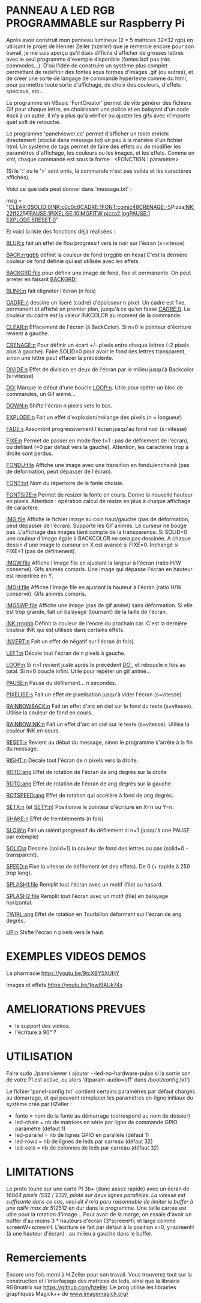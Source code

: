 PANNEAU A LED RGB PROGRAMMABLE sur Raspberry Pi
===============================================
Après avoir construit mon panneau lumineux (2 * 5 matrices 32*32 rgb) en utilisant le projet de Henner Zeller (hzeller) que je remercie encore pour son travail, je me suis aperçu qu'il étais difficile d'afficher de grosses lettres avec le seul programme d'exemple disponible (fontes bdf pas très commodes...). D'où l'idée de construire un système plus complet permettant de redéfinir des fontes sous formes d'images .gif (ou autres), et de créer une sorte de langage de commande hypertexte comme du html, pour permettre toute sorte d'affichage, de choix des couleurs, d'effets spéciaux, etc...

Le programme en VBasic 'FontCreator' permet de vite générer des fichiers Gif pour chaque lettre, en choisissant une police et en balayant d'un code Ascii à un autre. Il n'y a plus qu'à vérifier ou ajuster les gifs avec n'importe quel soft de retouche.

Le programme 'panelviewer.cc' permet d'afficher un texte enrichi directement (stocké dans message.txt) un peu à la manière d'un fichier html. Un système de tags permet de faire des effets ou de modifier les paramètres d'affichage, les couleurs ou les images, et les effets.
Comme en xml, chaque commande est sous la forme : <FONCTION : paramètre>
   
(Si le ':' ou le '>' sont omis, la commande n'est pas valide et les caractères affichés).

Voici ce que cela peut donner dans 'message.txt' :

msg = "<CLEAR:0><SOLID:0><INK:c0c0c0><CADRE:1><FONT:comic48><CRENAGE:-5>Pizza<INK:22ff22>5€<PAUSE:1><PIXELISE:10><IMGFITW:pizza2.jpg><PAUSE:1>
<EXPLODE:5><RESET:0>"

Et voici la liste des fonctions déjà réalisées :

<BLUR:s> fait un effet de flou progressif vers le noir sur l'écran (x=vitesse)

<BACK:rrggbb> définit la couleur de fond (rrggbb en hexa).C'est la dernière couleur de fond définie qui est utilisée avec les effets.

<BACKGRD:file> pour définir une image de fond, fixe et permanente. On peut arreter en faisant <BACKGRD:>

<BLINK:n> fait clignoter l'écran (n fois)

<CADRE:n> dessine un liseré (cadre) d'épaisseur n pixel. Un cadre est fixe, permanent et affiché en premier plan, jusqu'à ce qu'on fasse <CADRE:0>. La couleur du cadre est la valeur INKCOLOR au moment de la commande.

<CLEAR:n> Effacement de l'écran (à BackColor). Si n=0 le pointeur d'écriture revient à gauche.

<CRENAGE:n> Pour définir un écart +/- pixels entre chaque lettres (-2 pixels plus à gauche). Faire SOLID=0 pour avoir le fond des lettres transparent, sinon une lettre peut effacer la précédente.

<DIVIDE:s> Effet de division en deux de l'écran par le milieu jusqu'à Backcolor (s=vitesse)

<DO:> Marque le début d'une boucle <LOOP:n>. Utile pour rpéter un bloc de commandes, un Gif animé...

<DOWN:n> Shifte l'écran n pixels vers le bas.

<EXPLODE:n> Fait un effet d'explosion/mélange des pixels (n = longueur)

<FADE:s> Assombrit progressivement l'écran jusqu'au fond noir (s=vitesse)

<FIXE:n> Permet de passer en mode fixe (=1 : pas de défilement de l'écran), ou défilant (=0 par défaut vers la gauche). Attention, les caractères trop à droite sont perdus.

<FONDU:file> Affiche une image avec une transition en fondu/enchainé (pas de déformation, peut dépasser de l'écran).

<FONT:txt> Nom du répertoire de la fonte choisie.

<FONTSIZE:n> Permet de resizer la fonte en cours. Donne la nouvelle hauteur en pixels. Attention : opération calcul de resize en plus à chaque affichage de caractère.

<IMG:file> Affiche le fichier image au coin haut/gauche (pas de déformation, peut dépasser de l'écran). Supporte les Gif animés. Le curseur ne bouge pas. L'affichage des images tient compte de la transparence. Si SOLID=0 une couleur d'image égale à BACKCOLOR ne sera pas dessinée. A chaque dessin d'une image le curseur en X est avancé si FIXE=0. Inchangé si FIXE=1 (pas de défimenent).

<IMGW:file> Affiche l'image file en ajustant la largeur à l'écran (ratio H/W conservé). Gifs animés compris. Une image qui dépasse l'écran en hauteur est recentrée en Y.

<IMGH:file> Affiche l'image file en ajustant la hauteur à l'écran (ratio H/W conservé). Gifs animés compris.

<IMGSWP:file> Affiche une image (pas de gif animé) sans déformation. Si elle est trop grande, fait un balayage (tournant) de la taille de l'écran.

<INK:rrggbb> Définit la couleur de l'encre du prochain car. C'est la dernière couleur INK qui est utilisée dans certains effets.

<INVERT:n> Fait un effet de négatif sur l'écran (n fois).

<LEFT:n> Décale tout l'écran de n pixels à gauche.

<LOOP:n> Si n>1 revient juste après le précédent <DO:>, et reboucle n fois au total. Si n=0 boucle infini. Utile pour répéter un gif animé...

<PAUSE:n> Pause du défilement... n secondes. 

<PIXELISE:s> Fait un effet de pixelisation jusqu'à vider l'écran (s=vitesse)

<RAINBOWBACK:n> Fait un effet d'arc en ciel sur le fond du texte (s=vitesse). Utilise la couleur de fond en cours.

<RAINBOWINK:n> Fait un effet d'arc en ciel sur le texte (s=vitesse). Utilise la couleur INK en cours.

<RESET:x> Revient au début du message, sinon le programme s'arrête à la fin du message.

<RIGHT:n> Décale tout l'écran de n pixels vers la droite.

<ROTD:ang> Effet de rotation de l'écran de ang degrés sur la droite

<ROTG:ang> Effet de rotation de l'écran de ang degrés sur la gauche

<ROTSPEED:ang> Effet de rotation qui accélère à fond de ang degrés.

<SETX:n> (et <SETY:n>) Positionne le pointeur d'écriture en X=n ou Y=n.

<SHAKE:n> Effet de tremblements (n fois)

<SLOW:n> Fait un ralenti progressif du défilement si n=1 (jusqu'à une PAUSE par exemple)

<SOLID:n> Dessine (solid=1) la couleur de fond des lettres ou pas (solid=0 - transparent).

<SPEED:n> Fixe la vitesse de défilement (et des effets). De 0 (+ rapide à 250 trop long).

<SPLASH1:file> Remplit tout l'écran avec un motif (file) au hasard.

<SPLASH2:file> Remplit tout l'écran avec un motif (file) en balayage horizontal.

<TWIRL:ang> Effet de rotation en Tourbillon déformant sur l'écran de ang degrés.

<UP:n> Shifte l'écran n pixels vers le haut.

EXEMPLES VIDEOS DEMOS
=====================
La pharmacie https://youtu.be/9tcXBY5XUHY

Images et effets https://youtu.be/1gwI9AUk74s 


AMELIORATIONS PREVUES
=====================
- le support des vidéos.
- l'écriture à 90° ?

UTILISATION
===========
Faire sudo ./panelviewer 
( ajouter --led-no-hardware-pulse si la sortie son de votre PI est active, ou alors 'dtparam-audio=off' dans /boot/config.txt')

Le fichier 'panel-config.txt' contient certains paramètres par défaut chargés au démarrage, et qui peuvent remplacer les paramètres en-ligne initiaux du système créé par HZeller : 
* fonte = nom de la fonte au démarrage (correspond au nom de dossier)
* led-chain = nb de matrices en série par ligne de commande GPIO paramètre (défaut 1)
* led-parallel = nb de lignes GPIO en parallèle (défaut 1)
* led-rows = nb de lignes de leds par carreau (défaut 32)
* led-cols = nb de colonnes de leds par carreau (défaut 32)

LIMITATIONS
===========
Le proto toune sur une carte PI 3b+ (donc assez rapide) avec un écran de 160*64 pixels (5*32 / 2*32), piloté sur deux lignes parallèles. La vitesse est suffisante dans ce cas, veci dit il m'a paru raisonnable de limiter le buffer à une taille max de 512*512 en dur dans le programme. Une taille carrée est utile pour la rotation d'image...
Pour avoir de la marge, on essaie d'avoir un buffer d'au moins 3 * hauteurs d'écran (3*screenH); et large comme screenW+screenH. L'écriture se fait par défaut à la position x=0, y=screenH (à une hauteur d'écran) : au milieu à gauche dans le buffer.

Remerciements
=============
Encore une fois merci à H.Zeller pour son travail. Vous trouverez tout sur la construction et l'interfaçage des matrices de leds, ainsi que la librairie RGBmatrix sur https://github.com/hzeller.
Le prog utilise les librairies graphiques Magick++ de www.imagemagick.org/
